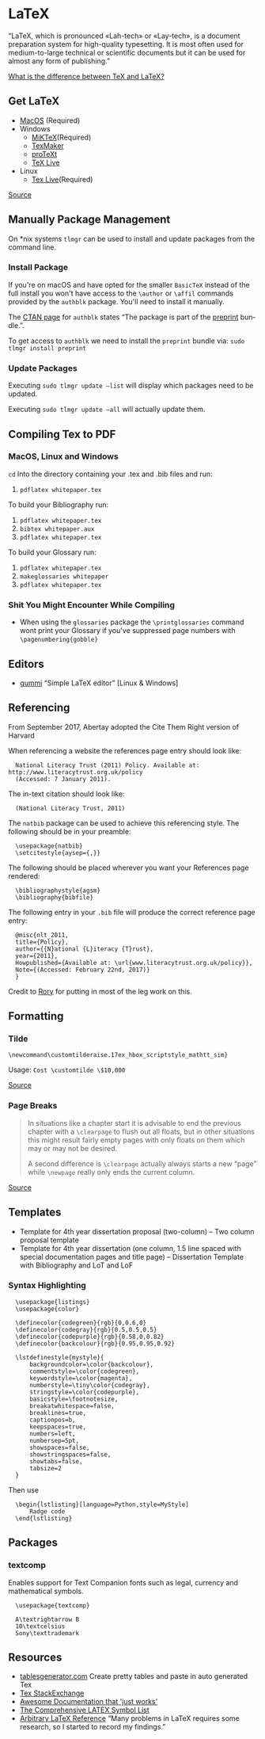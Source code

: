 # LaTeX

“LaTeX, which is pronounced «Lah-tech» or «Lay-tech», is a document preparation system for high-quality typesetting. It is most often used for medium-to-large technical or scientific documents but it can be used for almost any form of publishing.”

[What is the difference between TeX and LaTeX?](https://tex.stackexchange.com/questions/49/what-is-the-difference-between-tex-and-latex)

## Get LaTeX

* [MacOS](http://www.tug.org/mactex/) \(Required\)
* Windows
  * [MiKTeX](http://miktex.org/)\(Required\)
  * [TexMaker](http://www.xm1math.net/texmaker/download.html#windows)
  * [proTeXt](http://www.tug.org/protext/)
  * [TeX Live](http://www.tug.org/texlive)
* Linux
  * [Tex Live](http://www.tug.org/texlive)\(Required\)

[Source](https://www.latex-project.org/get/)

## Manually Package Management

On \*nix systems `tlmgr` can be used to install and update packages from the command line.

### Install Package

If you're on macOS and have opted for the smaller `BasicTeX` instead of the full install you won't have access to the `\author` or `\affil` commands provided by the `authblk` package. You'll need to install it manually.

The [CTAN page](https://ctan.org/pkg/authblk) for `authblk` states “The pack­age is part of the [preprint](https://ctan.org/pkg/preprint) bun­dle.”.

To get access to `authblk` we need to install the `preprint` bundle via: `sudo tlmgr install preprint`

### Update Packages

Executing `sudo tlmgr update –list` will display which packages need to be updated.

Executing `sudo tlmgr update –all` will actually update them.

## Compiling Tex to PDF

### MacOS, Linux and Windows

`cd` Into the directory containing your .tex and .bib files and run:

1. `pdflatex whitepaper.tex`

To build your Bibliography run:

1. `pdflatex whitepaper.tex`
2. `bibtex whitepaper.aux`
3. `pdflatex whitepaper.tex`

To build your Glossary run:

1. `pdflatex whitepaper.tex`
2. `makeglossaries whitepaper`
3. `pdflatex whitepaper.tex`

### Shit You Might Encounter While Compiling

* When using the `glossaries` package the `\printglossaries` command wont print your Glossary if you've suppressed page numbers with `\pagenumbering{gobble}`

## Editors

* [gummi](https://github.com/alexandervdm/gummi) “Simple LaTeX editor” \[Linux & Windows\]

## Referencing

From September 2017, Abertay adopted the Cite Them Right version of Harvard

When referencing a website the references page entry should look like:

```text
  National Literacy Trust (2011) Policy. Available at: http://www.literacytrust.org.uk/policy
  (Accessed: 7 January 2011).
```

The in-text citation should look like:

```text
  (National Literacy Trust, 2011)
```

The `natbib` package can be used to achieve this referencing style. The following should be in your preamble:

```text
  \usepackage{natbib}
  \setcitestyle{aysep={,}}
```

The following should be placed wherever you want your References page rendered:

```text
  \bibliographystyle{agsm}
  \bibliography{bibfile}
```

The following entry in your `.bib` file will produce the correct reference page entry:

```text
  @misc{nlt_2011,
  title={Policy},
  author={{N}ational {L}iteracy {T}rust},
  year={2011},
  Howpublished={Available at: \url{www.literacytrust.org.uk/policy}},
  Note={(Accessed: February 22nd, 2017)}
  }
```

Credit to [Rory](https://twitter.com/Sheldorr) for putting in most of the leg work on this.

## Formatting

### Tilde

```text
\newcommand\customtilderaise.17ex_hbox_scriptstyle_mathtt_sim}
```

Usage: `Cost \customtilde \$10,000`

[Source](https://tex.stackexchange.com/questions/9363/how-does-one-insert-a-backslash-or-a-tilde-into-latex/9372#9372)

### Page Breaks

> In situations like a chapter start it is advisable to end the previous chapter with a `\clearpage` to flush out all floats, but in other situations this might result fairly empty pages with only floats on them which may or may not be desired.
>
> A second difference is `\clearpage` actually always starts a new “page” while `\newpage` really only ends the current column.

[Source](https://tex.stackexchange.com/questions/45609/is-it-wrong-to-use-clearpage-instead-of-newpage)

## Templates

* Template for 4th year dissertation proposal \(two-column\) – Two column proposal template
* Template for 4th year dissertation \(one column, 1.5 line spaced with special documentation pages and title page\) – Dissertation Template with Bibliography and LoT and LoF

### Syntax Highlighting

```text
  \usepackage{listings}
  \usepackage{color}

  \definecolor{codegreen}{rgb}{0,0.6,0}
  \definecolor{codegray}{rgb}{0.5,0.5,0.5}
  \definecolor{codepurple}{rgb}{0.58,0,0.82}
  \definecolor{backcolour}{rgb}{0.95,0.95,0.92}

  \lstdefinestyle{mystyle}{
      backgroundcolor=\color{backcolour},   
      commentstyle=\color{codegreen},
      keywordstyle=\color{magenta},
      numberstyle=\tiny\color{codegray},
      stringstyle=\color{codepurple},
      basicstyle=\footnotesize,
      breakatwhitespace=false,         
      breaklines=true,                 
      captionpos=b,                    
      keepspaces=true,                 
      numbers=left,                    
      numbersep=5pt,                  
      showspaces=false,                
      showstringspaces=false,
      showtabs=false,                  
      tabsize=2
  }
```

Then use

```text
  \begin{lstlisting}[language=Python,style=MyStyle]
      Radge code
  \end{lstlisting}
```

## Packages

### textcomp

Enables support for Text Companion fonts such as legal, currency and mathematical symbols.

```text
  \usepackage{textcomp}

  A\textrightarrow B
  10\textcelsius
  Sony\texttrademark
```

## Resources

* [tablesgenerator.com](http://www.tablesgenerator.com/) Create pretty tables and paste in auto generated Tex
* [Tex StackExchange](https://tex.stackexchange.com/)
* [Awesome Documentation that 'just works'](https://www.sharelatex.com/learn)
* [The Comprehensive LATEX Symbol List](https://www.cs.cmu.edu/~bhudson/symbols-letter.pdf)
* [Arbitrary LaTeX Reference](http://latex.knobs-dials.com/) “Many problems in LaTeX requires some research, so I started to record my findings.”

